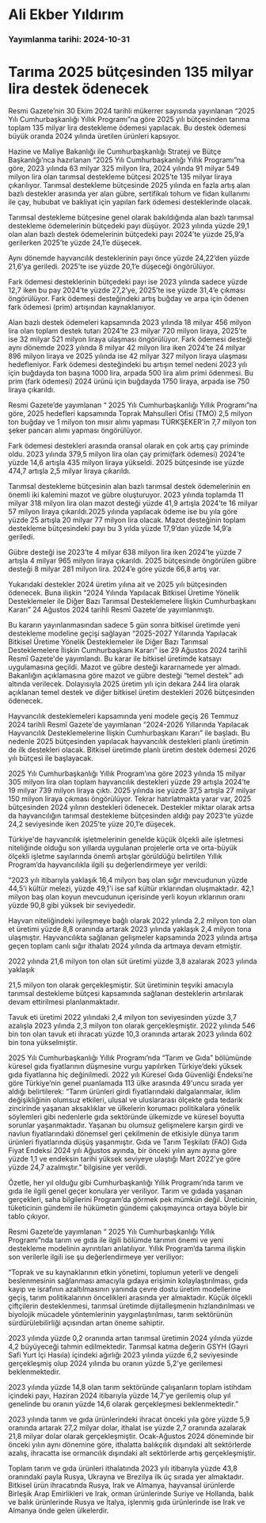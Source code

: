 # Ali Ekber Yıldırım

### Yayımlanma tarihi: 2024-10-31

# Tarıma 2025 bütçesinden 135 milyar lira destek ödenecek

Resmi Gazete’nin 30 Ekim 2024 tarihli mükerrer sayısında yayınlanan “2025 Yılı Cumhurbaşkanlığı Yıllık Programı”na göre 2025 yılı bütçesinden tarıma toplam 135 milyar lira destekleme ödemesi yapılacak. Bu destek ödemesi büyük oranda 2024 yılında üretilen ürünleri kapsıyor.

Hazine ve Maliye Bakanlığı ile Cumhurbaşkanlığı Strateji ve Bütçe Başkanlığı’nca hazırlanan “2025 Yılı Cumhurbaşkanlığı Yıllık Programı”na göre, 2023 yılında 63 milyar 325 milyon lira, 2024 yılında 91 milyar 549 milyon lira olan tarımsal destekleme bütçesi 2025’te 135 milyar liraya çıkarılıyor. Tarımsal destekleme bütçesinde 2025 yılında en fazla artış alan bazlı destekler arasında yer alan gübre, sertifikalı tohum ve fidan kullanımı ile çay, hububat ve bakliyat için yapılan fark ödemesi desteklerinde olacak.

Tarımsal destekleme bütçesine genel olarak bakıldığında alan bazlı tarımsal destekleme ödemelerinin bütçedeki payı düşüyor. 2023 yılında yüzde 29,1 olan alan bazlı destek ödemelerinin bütçedeki payı 2024’te yüzde 25,9’a gerilerken 2025’te yüzde 24,1’e düşecek.

Aynı dönemde hayvancılık desteklerinin payı önce yüzde 24,22’den yüzde 21,6’ya geriledi. 2025’te ise yüzde 20,1’e düşeceği öngörülüyor.

Fark ödemesi desteklerinin bütçedeki payı ise 2023 yılında sadece yüzde 12,7 iken bu pay 2024’te yüzde 27,2’ye, 2025’te ise yüzde 31,4’e çıkması öngörülüyor. Fark ödemesi desteğindeki artış buğday ve arpa için ödenen fark ödemesi (prim) artışından kaynaklanıyor.

Alan bazlı destek ödemeleri kapsamında 2023 yılında 18 milyar 456 milyon lira olan toplam destek tutarı 2024’te 23 milyar 720 milyon liraya, 2025’te ise 32 milyar 521 milyon liraya ulaşması öngörülüyor. Fark ödemesi desteği aynı dönemde 2023 yılında 8 milyar 42 milyon lira iken 2024’te 24 milyar 896 milyon liraya ve 2025 yılında ise 42 milyar 327 milyon liraya ulaşması hedefleniyor. Fark ödemesi desteğindeki bu artışın temel nedeni 2023 yılı için buğdayda ton başına 1000 lira, arpada 500 lira alım primi ödenmesi. Bu prim (fark ödemesi) 2024 ürünü için buğdayda 1750 liraya, arpada ise 750 liraya çıkarıldı.

Resmi Gazete’de yayımlanan “ 2025 Yılı Cumhurbaşkanlığı Yıllık Programı”na göre, 2025 hedefleri kapsamında Toprak Mahsulleri Ofisi (TMO) 2,5 milyon ton buğday ve 1 milyon ton mısır alımı yapması TÜRKŞEKER'in 7,7 milyon ton şeker pancarı alımı yapması öngörülüyor.

Fark ödemesi destekleri arasında oransal olarak en çok artış çay priminde oldu. 2023 yılında 379,5 milyon lira olan çay primi(fark ödemesi) 2024’te yüzde 14,6 artışla 435 milyon liraya yükseldi. 2025 bütçesinde ise yüzde 474,7 artışla 2,5 milyar liraya çıkarıldı.

Tarımsal destekleme bütçesinin alan bazlı tarımsal destek ödemelerinin en önemli iki kalemini mazot ve gübre oluşturuyor. 2023 yılında toplamda 11 milyar 318 milyon lira olan mazot desteği yüzde 41,9 artışla 2024’te 16 milyar 57 milyon liraya çıkarıldı.2025 yılında yapılacak ödeme ise bu yıla göre yüzde 25 artışla 20 milyar 77 milyon lira olacak. Mazot desteğinin toplam destekleme bütçesindeki payı bu 3 yılda yüzde 17,9’dan yüzde 14,9’a geriledi.

Gübre desteği ise 2023’te 4 milyar 638 milyon lira iken 2024’te yüzde 7 artışla 4 milyar 965 milyon liraya çıkarıldı. 2025 bütçesinde öngörülen gübre desteği 8 milyar 281 milyon lira. 2024’e göre yüzde 66,8 artış var.

Yukarıdaki destekler 2024 üretim yılına ait ve 2025 yılı bütçesinden ödenecek. Buna ilişkin “2024 Yılında Yapılacak Bitkisel Üretime Yönelik Desteklemeler ile Diğer Bazı Tarımsal Desteklemelere İlişkin Cumhurbaşkanı Kararı” 24 Ağustos 2024 tarihli Resmî Gazete'de yayımlanmıştı.

Bu kararın yayınlanmasından sadece 5 gün sonra bitkisel üretimde yeni destekleme modeline geçişi sağlayan “2025-2027 Yıllarında Yapılacak Bitkisel Üretime Yönelik Desteklemeler ile Diğer Bazı Tarımsal Desteklemelere İlişkin Cumhurbaşkanı Kararı” ise 29 Ağustos 2024 tarihli Resmî Gazete'de yayımlandı. Bu karar ile bitkisel üretimde katsayı uygulamasına geçildi. Mazot ve gübre desteği kararnamede yer almadı. Bakanlığın açıklamasına göre mazot ve gübre desteği “temel destek” adı altında verilecek. Dolayısıyla 2025 üretim yılı için dekara 244 lira olarak açıklanan temel destek ve diğer bitkisel üretim destekleri 2026 bütçesinden ödenecek.

Hayvancılık desteklemeleri kapsamında yeni modele geçiş 26 Temmuz 2024 tarihli Resmî Gazete'de yayımlanan “2024-2026 Yıllarında Yapılacak Hayvancılık Desteklemelerine İlişkin Cumhurbaşkanı Kararı” ile başladı. Bu nedenle 2025 bütçesinden yapılacak hayvancılık destekleri planlı üretimin de ilk destekleri olacak. Bitkisel üretimde planlı üretim destek ödemesi 2026 yılı bütçesi ile başlayacak.

2025 Yılı Cumhurbaşkanlığı Yıllık Program’ına göre 2023 yılında 15 milyar 305 milyon lira olan toplam hayvancılık destekleri yüzde 29 artışla 2024’te 19 milyar 739 milyon liraya çıktı. 2025 yılında ise yüzde 37,5 artışla 27 milyar 150 milyon liraya çıkması öngörülüyor. Tekrar hatırlatmakta yarar var, 2025 bütçesinden 2024 yılının destekleri ödenecek. Destekler miktar olarak artsa da hayvancılığın tarımsal destekleme bütçesinden aldığı pay 2023’te yüzde 24,2 seviyesinde iken 2025’te yüze 20,1’e düşecek.

Türkiye'de hayvancılık işletmelerinin genelde küçük ölçekli aile işletmesi niteliğinde olduğu son yıllarda uygulanan projelerle orta ve orta-büyük ölçekli işletme sayılarında önemli artışlar görüldüğü belirtilen Yıllık Program’da hayvancılıkla ilgili şu değerlendirmeye yer verildi:

“2023 yılı itibarıyla yaklaşık 16,4 milyon baş olan sığır mevcudunun yüzde 44,5'i kültür melezi, yüzde 49,1'i ise saf kültür ırklarından oluşmaktadır. 42,1 milyon baş olan koyun mevcudunun içerisinde yerli koyun ırklarının oranı yüzde 90,8 gibi yüksek bir seviyededir.

Hayvan niteliğindeki iyileşmeye bağlı olarak 2022 yılında 2,2 milyon ton olan et üretimi yüzde 8,8 oranında artarak 2023 yılında yaklaşık 2,4 milyon tona ulaşmıştır. Hayvancılıkta sağlanan gelişmeler kapsamında 2023 yılında artışa geçen toplam canlı sığır ithalatı 2024 yılında da artmaya devam etmiştir.

2022 yılında 21,6 milyon ton olan süt üretimi yüzde 3,8 azalarak 2023 yılında yaklaşık

21,5 milyon ton olarak gerçekleşmiştir. Süt üretiminin teşviki amacıyla tarımsal destekleme bütçesi kapsamında sağlanan desteklerin artırılarak devam ettirilmesi planlanmaktadır.

Tavuk eti üretimi 2022 yılındaki 2,4 milyon ton seviyesinden yüzde 3,7 azalışla 2023 yılında 2,3 milyon ton olarak gerçekleşmiştir. 2022 yılında 546 bin ton olan tavuk eti ihracatı yüzde 10,3 oranında artarak 2023 yılında 602 bin tona yükselmiştir.

2025 Yılı Cumhurbaşkanlığı Yıllık Programı’nda “Tarım ve Gıda” bölümünde küresel gıda fiyatlarının düşmesine vurgu yapılırken Türkiye’deki yüksek gıda fiyatlarına hiç değinilmedi. 2022 yılı Küresel Gıda Güvenliği Endeksi’ne göre Türkiye’nin genel puanlamada 113 ülke arasında 49'uncu sırada yer aldığı belirtilerek: “Tarım ürünleri girdi fiyatlarındaki dalgalanmalar, iklim değişikliğinin olumsuz etkileri, ulusal ve uluslararası ölçekte gıda tedarik zincirinde yaşanan aksaklıklar ve ülkelerin korumacı politikalara yönelik söylemleri gibi nedenlerle gıda sektöründe ülkemizde ve küresel boyutta sorunlar yaşanmaktadır. Yaşanan bu olumsuz gelişmelere karşın girdi ve navlun fiyatlarındaki dönemsel geri çekilmenin de etkisiyle dünya tarım ürünleri fiyatlarında düşüş yaşanmıştır. Gıda ve Tarım Teşkilatı (FAO) Gıda Fiyat Endeksi 2024 yılı Ağustos ayında, bir önceki yılın aynı ayına göre yüzde 1,1 ve endeksin tarihi yüksek seviyeye ulaştığı Mart 2022'ye göre yüzde 24,7 azalmıştır.” bilgisine yer verildi.

Özetle, her yıl olduğu gibi Cumhurbaşkanlığı Yıllık Programı’nda tarım ve gıda ile ilgili genel geçer konulara yer veriliyor. Tarım ve gıdada yaşanan gerçekleri, saha bilgilerini Program’da görmek pek mümkün değil. Üreticinin, tüketicinin gündemi ile hükümetin gündemi çakışmayınca ortaya böyle bir tablo çıkıyor.

Resmi Gazete’de yayımlanan “ 2025 Yılı Cumhurbaşkanlığı Yıllık Programı”nda tarım ve gıda ile ilgili bölümde tarımın önemi ve yeni destekleme modelinin ayrıntıları anlatılıyor. Yıllık Program’da tarıma ilişkin son verilerle ilgili ise şu değerlendirmeye yer veriliyor:

“Toprak ve su kaynaklarının etkin yönetimi, toplumun yeterli ve dengeli beslenmesinin sağlanması amacıyla gıdaya erişimin kolaylaştırılması, gıda kayıp ve israfının azaltılmasının yanında çevre dostu üretim modellerine geçiş, tarım politikalarının öncelikleri arasında yer almaktadır. Küçük ölçekli çiftçilerin desteklenmesi, tarımsal üretimde dijitalleşmenin hızlandırılması ve biyolojik mücadele yöntemlerinin yaygınlaştırılması, tarım sektörünün sürdürülebilirliği açısından artan öneme sahiptir.

2023 yılında yüzde 0,2 oranında artan tarımsal üretimin 2024 yılında yüzde 4,2 büyüyeceği tahmin edilmektedir. Tarımsal katma değerin GSYH (Gayri Safi Yurt İçi Hasıla) içindeki ağırlığı 2023 yılında yüzde 6,2 seviyesinde gerçekleşmiş olup 2024 yılında bu oranın yüzde 5,2'ye gerilemesi beklenmektedir.

2023 yılında yüzde 14,8 olan tarım sektöründe çalışanların toplam istihdam içindeki payı, Haziran 2024 itibarıyla yüzde 14,7'ye gerilemiş olup yıl genelinde bu oranın yüzde 14,6 olarak gerçekleşmesi beklenmektedir.”

2023 yılında tarım ve gıda ürünlerindeki ihracat önceki yıla göre yüzde 5,9 oranında artarak 27,2 milyar dolar, ithalat ise yüzde 2,7 oranında azalarak 21,8 milyar dolar olarak gerçekleşmiştir. Ocak-Ağustos 2024 döneminde bir önceki yılın aynı dönemine göre, ithalatta balıkçılık dışındaki alt sektörlerde azalış, ihracatta ise ormancılık dışındaki alt sektörlerde artış gerçekleşmiştir.

Toplam tarım ve gıda ürünleri ithalatında 2023 yılı itibarıyla yüzde 43,8 oranındaki payla Rusya, Ukrayna ve Brezilya ilk üç sırada yer almaktadır. Bitkisel ürün ihracatında Rusya, Irak ve Almanya, hayvansal ürünlerde Birleşik Arap Emirlikleri ve Irak, orman ürünlerinde Suriye ve Hollanda, balık ve balık ürünlerinde Rusya ve İtalya, işlenmiş gıda ürünlerinde ise Irak ve Almanya önde gelen ülkelerdir.





